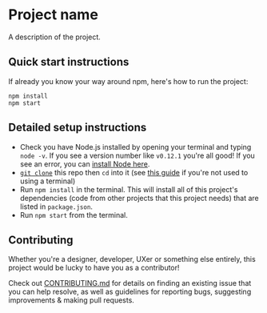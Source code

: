# Project name

A description of the project.

## Quick start instructions

If already you know your way around npm, here's how to run the project:

```
npm install
npm start
```

## Detailed setup instructions

- Check you have Node.js installed by opening your terminal and typing `node -v`. If you see a version number like `v0.12.1` you're all good! If you see an error, you can [install Node here](https://nodejs.org/).
- [`git clone`](https://help.github.com/articles/fetching-a-remote/) this repo then `cd` into it (see [this guide](http://mac.appstorm.net/how-to/utilities-how-to/how-to-use-terminal-the-basics/) if you're not used to using a terminal)
- Run `npm install` in the terminal. This will install all of this project's dependencies (code from other projects that this project needs) that are listed in `package.json`.
- Run `npm start` from the terminal.

## Contributing

Whether you're a designer, developer, UXer or something else entirely, this project would be lucky to have you as a contributor!

Check out [CONTRIBUTING.md](CONTRIBUTING.md) for details on finding an existing issue that you can help resolve, as well as guidelines for reporting bugs, suggesting improvements & making pull requests.
